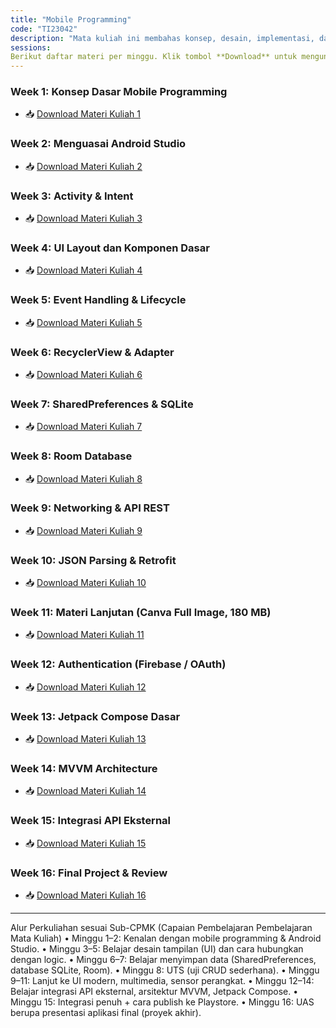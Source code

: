 ```yaml
---
title: "Mobile Programming"
code: "TI23042"
description: "Mata kuliah ini membahas konsep, desain, implementasi, dan pengujian aplikasi mobile berbasis Android. Mahasiswa dibekali kemampuan teknis membangun aplikasi native menggunakan Java/Kotlin, memanfaatkan sensor, layanan API eksternal, serta menerapkan arsitektur modern seperti MVVM dan Jetpack Compose. Pendekatan pembelajaran menggunakan Outcome-Based Education (OBE) dengan penekanan pada praktik, studi kasus, dan proyek akhir."
sessions:
Berikut daftar materi per minggu. Klik tombol **Download** untuk mengunduh file langsung dari Google Drive.
---
```

### Week 1: Konsep Dasar Mobile Programming
- 📥 [Download Materi Kuliah 1](https://drive.google.com/uc?export=download&id=FILE_ID_01)

### Week 2: Menguasai Android Studio
- 📥 [Download Materi Kuliah 2](https://drive.google.com/uc?export=download&id=FILE_ID_02)

### Week 3: Activity & Intent
- 📥 [Download Materi Kuliah 3](https://drive.google.com/uc?export=download&id=FILE_ID_03)

### Week 4: UI Layout dan Komponen Dasar
- 📥 [Download Materi Kuliah 4](https://drive.google.com/uc?export=download&id=FILE_ID_04)

### Week 5: Event Handling & Lifecycle
- 📥 [Download Materi Kuliah 5](https://drive.google.com/uc?export=download&id=FILE_ID_05)

### Week 6: RecyclerView & Adapter
- 📥 [Download Materi Kuliah 6](https://drive.google.com/uc?export=download&id=FILE_ID_06)

### Week 7: SharedPreferences & SQLite
- 📥 [Download Materi Kuliah 7](https://drive.google.com/uc?export=download&id=FILE_ID_07)

### Week 8: Room Database
- 📥 [Download Materi Kuliah 8](https://drive.google.com/uc?export=download&id=FILE_ID_08)

### Week 9: Networking & API REST
- 📥 [Download Materi Kuliah 9](https://drive.google.com/uc?export=download&id=FILE_ID_09)

### Week 10: JSON Parsing & Retrofit
- 📥 [Download Materi Kuliah 10](https://drive.google.com/uc?export=download&id=FILE_ID_10)

### Week 11: Materi Lanjutan (Canva Full Image, 180 MB)
- 📥 [Download Materi Kuliah 11](https://drive.google.com/uc?export=download&id=FILE_ID_11)

### Week 12: Authentication (Firebase / OAuth)
- 📥 [Download Materi Kuliah 12](https://drive.google.com/uc?export=download&id=FILE_ID_12)

### Week 13: Jetpack Compose Dasar
- 📥 [Download Materi Kuliah 13](https://drive.google.com/uc?export=download&id=FILE_ID_13)

### Week 14: MVVM Architecture
- 📥 [Download Materi Kuliah 14](https://drive.google.com/uc?export=download&id=FILE_ID_14)

### Week 15: Integrasi API Eksternal
- 📥 [Download Materi Kuliah 15](https://drive.google.com/uc?export=download&id=FILE_ID_15)

### Week 16: Final Project & Review
- 📥 [Download Materi Kuliah 16](https://drive.google.com/uc?export=download&id=FILE_ID_16)
---
Alur Perkuliahan sesuai Sub-CPMK (Capaian Pembelajaran Pembelajaran Mata Kuliah) 
•	Minggu 1–2: Kenalan dengan mobile programming & Android Studio.
•	Minggu 3–5: Belajar desain tampilan (UI) dan cara hubungkan dengan logic.
•	Minggu 6–7: Belajar menyimpan data (SharedPreferences, database SQLite, Room).
•	Minggu 8: UTS (uji CRUD sederhana).
•	Minggu 9–11: Lanjut ke UI modern, multimedia, sensor perangkat.
•	Minggu 12–14: Belajar integrasi API eksternal, arsitektur MVVM, Jetpack Compose.
•	Minggu 15: Integrasi penuh + cara publish ke Playstore.
•	Minggu 16: UAS berupa presentasi aplikasi final (proyek akhir).
